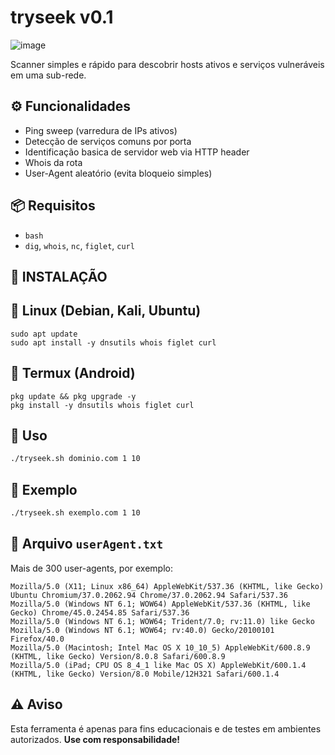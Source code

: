 # tryseek v0.1
![image](https://github.com/user-attachments/assets/9262b088-4a02-445c-ae3c-41454814db94)

Scanner simples e rápido para descobrir hosts ativos e serviços vulneráveis em uma sub-rede.

## ⚙️ Funcionalidades

- Ping sweep (varredura de IPs ativos)
- Detecção de serviços comuns por porta
- Identificação basica de servidor web via HTTP header
- Whois da rota
- User-Agent aleatório (evita bloqueio simples)

## 📦 Requisitos

- `bash`
- `dig`, `whois`, `nc`, `figlet`, `curl`

##
## 🔧 INSTALAÇÃO

## 🐧 Linux (Debian, Kali, Ubuntu)
```
sudo apt update
sudo apt install -y dnsutils whois figlet curl
```
## 📱 Termux (Android)
```
pkg update && pkg upgrade -y
pkg install -y dnsutils whois figlet curl
```

## 🚀 Uso

```bash
./tryseek.sh dominio.com 1 10
```

## 📝 Exemplo

```bash
./tryseek.sh exemplo.com 1 10
```

## 📁 Arquivo `userAgent.txt`

Mais de 300 user-agents, por exemplo:

```
Mozilla/5.0 (X11; Linux x86_64) AppleWebKit/537.36 (KHTML, like Gecko) Ubuntu Chromium/37.0.2062.94 Chrome/37.0.2062.94 Safari/537.36
Mozilla/5.0 (Windows NT 6.1; WOW64) AppleWebKit/537.36 (KHTML, like Gecko) Chrome/45.0.2454.85 Safari/537.36
Mozilla/5.0 (Windows NT 6.1; WOW64; Trident/7.0; rv:11.0) like Gecko
Mozilla/5.0 (Windows NT 6.1; WOW64; rv:40.0) Gecko/20100101 Firefox/40.0
Mozilla/5.0 (Macintosh; Intel Mac OS X 10_10_5) AppleWebKit/600.8.9 (KHTML, like Gecko) Version/8.0.8 Safari/600.8.9
Mozilla/5.0 (iPad; CPU OS 8_4_1 like Mac OS X) AppleWebKit/600.1.4 (KHTML, like Gecko) Version/8.0 Mobile/12H321 Safari/600.1.4
```

## ⚠️ Aviso

Esta ferramenta é apenas para fins educacionais e de testes em ambientes autorizados.
**Use com responsabilidade!**
